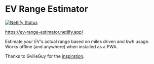 # EV Range Estimator

[![Netlify Status](https://api.netlify.com/api/v1/badges/6c319f79-7359-453f-b22e-fc098e634a7a/deploy-status)](https://app.netlify.com/sites/ev-range-estimator/deploys)

https://ev-range-estimator.netlify.app/

Estimate your EV's actual range based on miles driven and kwh usage. Works offline (and anywhere) when installed as a PWA.

Thanks to GvilleGuy for the [inspiration](https://www.youtube.com/watch?v=IovK4pfPunc).
